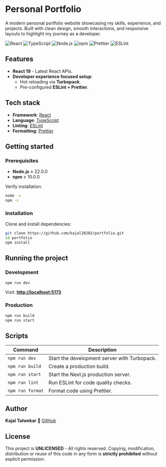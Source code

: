 # Personal Portfolio

A modern personal portfolio website showcasing my skills, experience, and projects. Built with clean design, smooth interactions, and responsive layouts to highlight my journey as a developer.

![React](https://img.shields.io/badge/React-19-61dafb?logo=react&logoColor=black)
![TypeScript](https://img.shields.io/badge/TypeScript-5-blue?logo=typescript)
![Node.js](https://img.shields.io/badge/node-%3E%3D22.0.0-green?logo=node.js&logoColor=white)
![npm](https://img.shields.io/badge/npm-%3E%3D10.0.0-red?logo=npm&logoColor=white)
![Prettier](https://img.shields.io/badge/Prettier-enabled-orange?logo=prettier)
![ESLint](https://img.shields.io/badge/ESLint-enabled-purple?logo=eslint)

## Features

- **React 19** - Latest React APIs.
- **Developer experience focused setup**:
    - Hot reloading via **Turbopack**.
    - Pre-configured **ESLint + Prettier**.

## Tech stack

- **Framework**: [React](https://react.dev/)
- **Language**: [TypeScript](https://www.typescriptlang.org/)
- **Linting**: [ESLint](https://eslint.org/)
- **Formatting**: [Prettier](https://prettier.io/)

## Getting started

### Prerequisites

- **Node.js** ≥ 22.0.0
- **npm** ≥ 10.0.0

Verify installation:

```bash
node -v
npm -v
```

### Installation

Clone and install dependencies:

```bash
git clone https://github.com/kajal20202/portfolio.git
cd portfolio
npm install
```

## Running the project

### Development

```bash
npm run dev
```

Visit: **[http://localhost:5173](http://localhost:5173)**

### Production

```bash
npm run build
npm run start
```

## Scripts

| Command          | Description                                  |
| ---------------- | -------------------------------------------- |
| `npm run dev`    | Start the development server with Turbopack. |
| `npm run build`  | Create a production build.                   |
| `npm run start`  | Start the Next.js production server.         |
| `npm run lint`   | Run ESLint for code quality checks.          |
| `npm run format` | Format code using Prettier.                  |

## Author

**Kajal Talwekar**
🔗 [GitHub](https://github.com/kajal20202)

## License

This project is **UNLICENSED** - All rights reserved.
Copying, modification, distribution or reuse of this code in any form is **strictly prohibited** without explicit permission.
